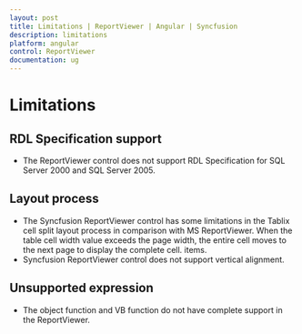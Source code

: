 ```yaml
---
layout: post
title: Limitations | ReportViewer | Angular | Syncfusion
description: limitations
platform: angular
control: ReportViewer
documentation: ug
---
```


# Limitations

## RDL Specification support

* The ReportViewer control does not support RDL Specification for SQL Server 2000 and SQL Server 2005.

## Layout process

* The Syncfusion ReportViewer control has some limitations in the Tablix cell split layout process in comparison with MS ReportViewer. When the table cell width value exceeds the page width, the entire cell moves to the next page to display the complete cell. items. 
* Syncfusion ReportViewer control does not support vertical alignment.

## Unsupported expression

* The object function and VB function do not have complete support in the ReportViewer.